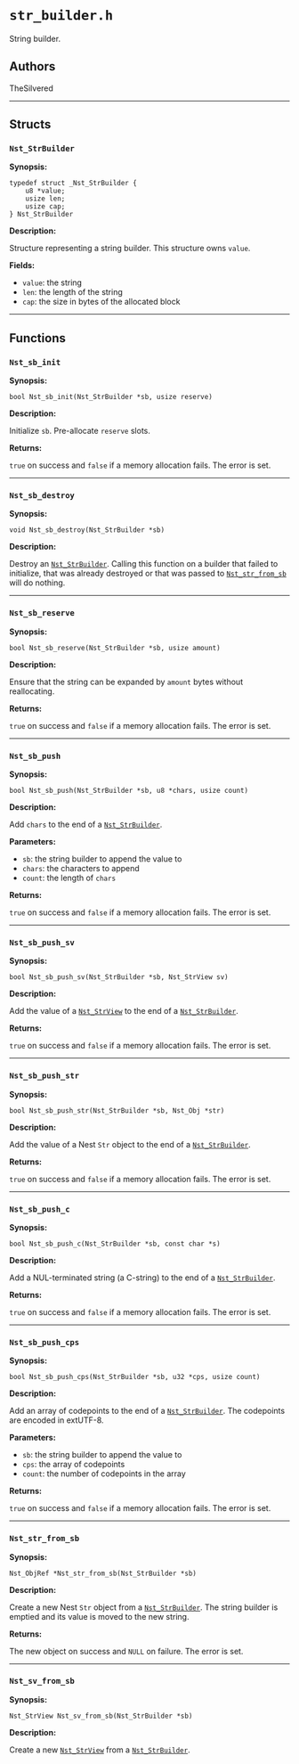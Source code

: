 # `str_builder.h`

String builder.

## Authors

TheSilvered

---

## Structs

### `Nst_StrBuilder`

**Synopsis:**

```better-c
typedef struct _Nst_StrBuilder {
    u8 *value;
    usize len;
    usize cap;
} Nst_StrBuilder
```

**Description:**

Structure representing a string builder. This structure owns `value`.

**Fields:**

- `value`: the string
- `len`: the length of the string
- `cap`: the size in bytes of the allocated block

---

## Functions

### `Nst_sb_init`

**Synopsis:**

```better-c
bool Nst_sb_init(Nst_StrBuilder *sb, usize reserve)
```

**Description:**

Initialize `sb`. Pre-allocate `reserve` slots.

**Returns:**

`true` on success and `false` if a memory allocation fails. The error is set.

---

### `Nst_sb_destroy`

**Synopsis:**

```better-c
void Nst_sb_destroy(Nst_StrBuilder *sb)
```

**Description:**

Destroy an [`Nst_StrBuilder`](c_api-str_builder.md#nst_strbuilder). Calling this
function on a builder that failed to initialize, that was already destroyed or
that was passed to [`Nst_str_from_sb`](c_api-str_builder.md#nst_str_from_sb)
will do nothing.

---

### `Nst_sb_reserve`

**Synopsis:**

```better-c
bool Nst_sb_reserve(Nst_StrBuilder *sb, usize amount)
```

**Description:**

Ensure that the string can be expanded by `amount` bytes without reallocating.

**Returns:**

`true` on success and `false` if a memory allocation fails. The error is set.

---

### `Nst_sb_push`

**Synopsis:**

```better-c
bool Nst_sb_push(Nst_StrBuilder *sb, u8 *chars, usize count)
```

**Description:**

Add `chars` to the end of a
[`Nst_StrBuilder`](c_api-str_builder.md#nst_strbuilder).

**Parameters:**

- `sb`: the string builder to append the value to
- `chars`: the characters to append
- `count`: the length of `chars`

**Returns:**

`true` on success and `false` if a memory allocation fails. The error is set.

---

### `Nst_sb_push_sv`

**Synopsis:**

```better-c
bool Nst_sb_push_sv(Nst_StrBuilder *sb, Nst_StrView sv)
```

**Description:**

Add the value of a [`Nst_StrView`](c_api-str_view.md#nst_strview) to the end of
a [`Nst_StrBuilder`](c_api-str_builder.md#nst_strbuilder).

**Returns:**

`true` on success and `false` if a memory allocation fails. The error is set.

---

### `Nst_sb_push_str`

**Synopsis:**

```better-c
bool Nst_sb_push_str(Nst_StrBuilder *sb, Nst_Obj *str)
```

**Description:**

Add the value of a Nest `Str` object to the end of a
[`Nst_StrBuilder`](c_api-str_builder.md#nst_strbuilder).

**Returns:**

`true` on success and `false` if a memory allocation fails. The error is set.

---

### `Nst_sb_push_c`

**Synopsis:**

```better-c
bool Nst_sb_push_c(Nst_StrBuilder *sb, const char *s)
```

**Description:**

Add a NUL-terminated string (a C-string) to the end of a
[`Nst_StrBuilder`](c_api-str_builder.md#nst_strbuilder).

**Returns:**

`true` on success and `false` if a memory allocation fails. The error is set.

---

### `Nst_sb_push_cps`

**Synopsis:**

```better-c
bool Nst_sb_push_cps(Nst_StrBuilder *sb, u32 *cps, usize count)
```

**Description:**

Add an array of codepoints to the end of a
[`Nst_StrBuilder`](c_api-str_builder.md#nst_strbuilder). The codepoints are
encoded in extUTF-8.

**Parameters:**

- `sb`: the string builder to append the value to
- `cps`: the array of codepoints
- `count`: the number of codepoints in the array

**Returns:**

`true` on success and `false` if a memory allocation fails. The error is set.

---

### `Nst_str_from_sb`

**Synopsis:**

```better-c
Nst_ObjRef *Nst_str_from_sb(Nst_StrBuilder *sb)
```

**Description:**

Create a new Nest `Str` object from a
[`Nst_StrBuilder`](c_api-str_builder.md#nst_strbuilder). The string builder is
emptied and its value is moved to the new string.

**Returns:**

The new object on success and `NULL` on failure. The error is set.

---

### `Nst_sv_from_sb`

**Synopsis:**

```better-c
Nst_StrView Nst_sv_from_sb(Nst_StrBuilder *sb)
```

**Description:**

Create a new [`Nst_StrView`](c_api-str_view.md#nst_strview) from a
[`Nst_StrBuilder`](c_api-str_builder.md#nst_strbuilder).
